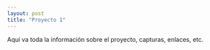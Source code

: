 ```yaml
---
layout: post
title: "Proyecto 1"
---
```


Aquí va toda la información sobre el proyecto, capturas, enlaces, etc.

<!-- Puedes añadir más detalles, imágenes, enlaces, etc. -->